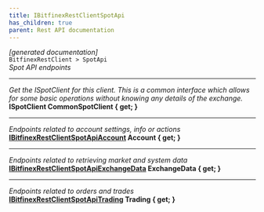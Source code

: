 ```yaml
---
title: IBitfinexRestClientSpotApi
has_children: true
parent: Rest API documentation
---
```

*[generated documentation]*  
`BitfinexRestClient > SpotApi`  
*Spot API endpoints*
  
***
*Get the ISpotClient for this client. This is a common interface which allows for some basic operations without knowing any details of the exchange.*  
**ISpotClient CommonSpotClient { get; }**  
***
*Endpoints related to account settings, info or actions*  
**[IBitfinexRestClientSpotApiAccount](IBitfinexRestClientSpotApiAccount.html) Account { get; }**  
***
*Endpoints related to retrieving market and system data*  
**[IBitfinexRestClientSpotApiExchangeData](IBitfinexRestClientSpotApiExchangeData.html) ExchangeData { get; }**  
***
*Endpoints related to orders and trades*  
**[IBitfinexRestClientSpotApiTrading](IBitfinexRestClientSpotApiTrading.html) Trading { get; }**  
